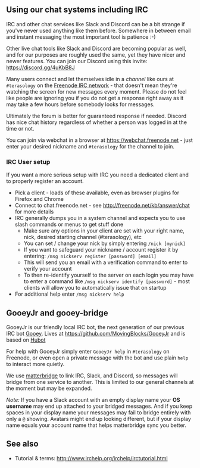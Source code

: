 
## Using our chat systems including IRC

IRC and other chat services like Slack and Discord can be a bit strange if you've never used anything like them before. Somewhere in between email and instant messaging the most important tool is patience :-)

Other live chat tools like Slack and Discord are becoming popular as well, and for our purposes are roughly used the same, yet they have nicer and newer features. You can join our Discord using this invite: https://discord.gg/4uKbB8J

Many users connect and let themselves idle in a *channel* like ours at `#terasology` on the [Freenode IRC network](https://freenode.net) - that doesn't mean they're watching the screen for new messages every moment. Please do not feel like people are ignoring you if you do not get a response right away as it may take a few hours before somebody looks for messages.
 
Ultimately the forum is better for guaranteed response if needed. Discord has nice chat history regardless of whether a person was logged in at the time or not.

You can join via webchat in a browser at https://webchat.freenode.net - just enter your desired nickname and `#terasology` for the channel to join.

### IRC User setup

If you want a more serious setup with IRC you need a dedicated client and to properly register an account.

* Pick a client - loads of these available, even as browser plugins for Firefox and Chrome
* Connect to chat.freenode.net - see http://freenode.net/kb/answer/chat for more details
* IRC generally dumps you in a system channel and expects you to use slash commands or menus to get stuff done 
  * Make sure any options in your client are set with your right name, nick, desired starting channel (#terasology), etc
  * You can set / change your nick by simply entering `/nick [mynick]`
  * If you want to safeguard your nickname / account register it by entering: `/msg nickserv register [password] [email]`
  * This will send you an email with a verification command to enter to verify your account
  * To then re-identify yourself to the server on each login you may have to enter a command like `/msg nickserv identify [password]` - most clients will allow you to automatically issue that on startup
* For additional help enter `/msg nickserv help`

## GooeyJr and gooey-bridge

GooeyJr is our friendly local IRC bot, the next generation of our previous IRC bot [Gooey](https://github.com/movingblocks/gooey). Lives at https://github.com/MovingBlocks/GooeyJr and is based on [Hubot](https://hubot.github.com)
 
For help with GooeyJr simply enter `GooeyJr help` in `#terasology` on Freenode, or even open a private message with the bot and use plain `help` to interact more quietly.

We use [matterbridge](https://github.com/42wim/matterbridge) to link IRC, Slack, and Discord, so messages will bridge from one service to another. This is limited to our general channels at the moment but may be expanded.

_Note:_ If you have a Slack account with an empty display name your **OS username** may end up attached to your bridged messages. And if you keep spaces in your display name your messages may fail to bridge entirely with only a `@` showing. Avatars might end up looking different, but if your display name equals your account name that helps matterbridge sync you better.

## See also

* Tutorial & terms: http://www.irchelp.org/irchelp/irctutorial.html
